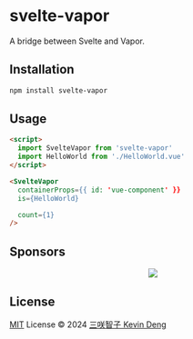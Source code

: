 # svelte-vapor

A bridge between Svelte and Vapor.

## Installation

```bash
npm install svelte-vapor
```

## Usage

```html
<script>
  import SvelteVapor from 'svelte-vapor'
  import HelloWorld from './HelloWorld.vue'
</script>

<SvelteVapor
  containerProps={{ id: 'vue-component' }}
  is={HelloWorld}

  count={1}
/>
```

## Sponsors

<p align="center">
  <a href="https://cdn.jsdelivr.net/gh/sxzz/sponsors/sponsors.svg">
    <img src='https://cdn.jsdelivr.net/gh/sxzz/sponsors/sponsors.svg'/>
  </a>
</p>

## License

[MIT](./LICENSE) License © 2024 [三咲智子 Kevin Deng](https://github.com/sxzz)
